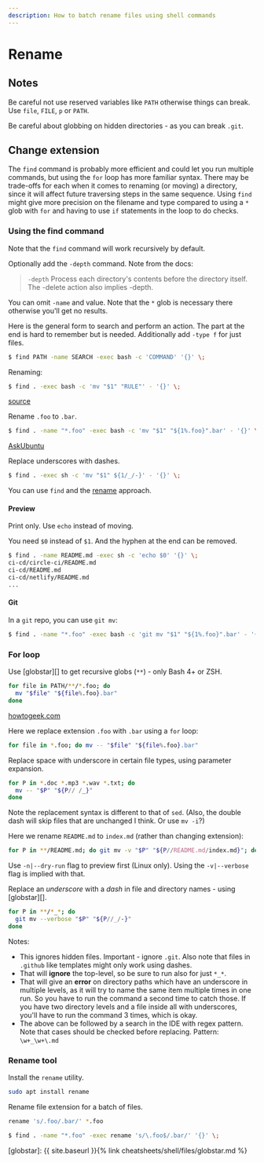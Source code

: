 ```yaml
---
description: How to batch rename files using shell commands
---
```

# Rename



## Notes

Be careful not use reserved variables like `PATH` otherwise things can break. Use `file`, `FILE`, `p` or `PATH`.

Be careful about globbing on hidden directories - as you can break `.git`.


## Change extension

The `find` command is probably more efficient and could let you run multiple commands, but using the `for` loop has more familiar syntax. There may be trade-offs for each when it comes to renaming (or moving) a directory, since it will affect future traversing steps in the same sequence. Using `find` might give more precision on the filename and type compared to using a `*` glob with `for` and having to use `if` statements in the loop to do checks.

### Using the find command

Note that the `find` command will work recursively by default.

Optionally add the `-depth` command. Note from the docs:

> `-depth` Process each directory's contents before the directory itself.  The -delete action also implies -depth.

You can omit `-name` and value. Note that the `*` glob is necessary there otherwise you'll get no results.

Here is the general form to search and perform an action. The part at the end is hard to remember but is needed. Additionally add `-type f` for just files.

```sh
$ find PATH -name SEARCH -exec bash -c 'COMMAND' '{}' \;
```

Renaming:

```sh
$ find . -exec bash -c 'mv "$1" "RULE"' - '{}' \;
```


[source](https://stackoverflow.com/questions/21985492/recursively-change-file-extensions-in-bash)

Rename `.foo` to `.bar`.

```sh
$ find . -name "*.foo" -exec bash -c 'mv "$1" "${1%.foo}".bar' - '{}' \;
```

[AskUbuntu](https://askubuntu.com/questions/35922/how-do-i-change-extension-of-multiple-files-recursively-from-the-command-line)

Replace underscores with dashes.

```sh
$ find . -exec sh -c 'mv "$1" ${1/_/-}' - '{}' \;
```

You can use `find` and the [rename](#rename-tool) approach.


#### Preview

Print only. Use `echo` instead of moving. 

You need `$0` instead of `$1`. And the hyphen at the end can be removed.

```sh
$ find . -name README.md -exec sh -c 'echo $0' '{}' \;
ci-cd/circle-ci/README.md
ci-cd/README.md
ci-cd/netlify/README.md
...
```

#### Git

In a `git` repo, you can use `git mv`:

```sh
$ find . -name "*.foo" -exec bash -c 'git mv "$1" "${1%.foo}".bar' - '{}' \;
```


### For loop

Use [globstar][] to get recursive globs (`**`) - only Bash 4+ or ZSH.

```sh
for file in PATH/**/*.foo; do
  mv "$file" "${file%.foo}.bar"
done
```

[howtogeek.com](https://www.howtogeek.com/423214/how-to-use-the-rename-command-on-linux/)

Here we replace extension `.foo` with `.bar` using a `for` loop:

```sh
for file in *.foo; do mv -- "$file" "${file%.foo}.bar"
```

Replace space with underscore in certain file types, using parameter expansion.

```sh
for P in *.doc *.mp3 *.wav *.txt; do
  mv -- "$P" "${P// /_}"
done
```

Note the replacement syntax is different to that of `sed`. (Also, the double dash will skip files that are unchanged I think. Or use `mv -i`?)

Here we rename `README.md` to `index.md` (rather than changing extension):

```sh
for P in **/README.md; do git mv -v "$P" "${P//README.md/index.md}"; done
```

Use `-n|--dry-run` flag to preview first (Linux only). Using the `-v|--verbose` flag is implied with that.

Replace an _underscore_ with a _dash_ in file and directory names - using [globstar][].

```sh
for P in **/*_*; do
  git mv --verbose "$P" "${P//_/-}"
done
```

Notes:

- This ignores hidden files. Important - ignore `.git`. Also note that files in `.github` like templates might only work using dashes.
- That will **ignore** the top-level, so be sure to run also for just `*_*`.
- That will give an **error** on directory paths which have an underscore in multiple levels, as it will try to name the same item multiple times in one run. So you have to run the command a second time to catch those. If you have two directory levels and a file inside all with underscores, you'll have to run the command 3 times, which is okay.
- The above can be followed by a search in the IDE with regex pattern. Note that cases should be checked before replacing. Pattern: `\w+_\w+\.md`


### Rename tool

Install the `rename` utility.

```sh
sudo apt install rename
```

Rename file extension for a batch of files.

```sh
rename 's/.foo/.bar/' *.foo
```

```sh
$ find . -name "*.foo" -exec rename 's/\.foo$/.bar/' '{}' \;
```

[globstar]: {{ site.baseurl }}{% link cheatsheets/shell/files/globstar.md %}
